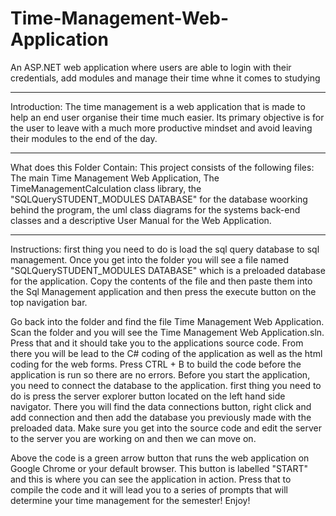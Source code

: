 # Time-Management-Web-Application
An ASP.NET web application where users are able to login with their credentials, add modules and manage their time whne it comes to studying
********
Introduction:
The time management is a web application that is made to help an end user organise their time much easier. 
Its primary objective is for the user to leave with a much more productive mindset and avoid leaving their modules 
to the end of the day. 
****
What does this Folder Contain:
This project consists of the following files: The main Time Management Web Application, The TimeManagementCalculation class library, 
the "SQLQuerySTUDENT_MODULES DATABASE" for the database woorking behind the program, the uml class diagrams for the systems back-end 
classes and a descriptive User Manual for the Web Application. 
****
Instructions: 
first thing you need to do is load the sql query database to sql management.
Once you get into the folder you will see a file named "SQLQuerySTUDENT_MODULES DATABASE" which is a preloaded database for the application.
Copy the contents of the file and then paste them into the Sql Management application
and then press the execute button on the top navigation bar.


Go back into the folder and find the file Time Management Web Application. 
Scan the folder and you will see the Time Management Web Application.sln. Press that and it should take you
to the applications source code.
From there you will be lead to the C# coding of the application as well as the html coding for the web forms. 
Press CTRL + B to build the code before the application is run so there are no errors.
Before you start the application, you need to connect the database to the application. 
first thing you need to do is press the server explorer button located on the left hand side navigator.
There you will find the  data connections button, right click and add connection and then add the database you
previously made with the preloaded data. 
Make sure you get into the source code and edit the server to the server you are working on and then we can move on.

Above the code is a green arrow button that runs the web application on Google Chrome or your default browser.
This button is labelled "START" and this is where you can see the application in action.
Press that to compile the code and it will lead you to a series of prompts that will determine your 
time management for the semester! 
Enjoy!
